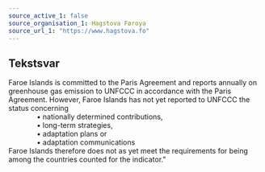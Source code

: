 ```yaml
---
source_active_1: false
source_organisation_1: Hagstova Føroya
source_url_1: "https://www.hagstova.fo"
---
```

## Tekstsvar  
Faroe Islands is committed to the Paris Agreement and reports annually on greenhouse gas emission to UNFCCC in accordance with the Paris Agreement.
However, Faroe Islands has not yet reported to UNFCCC the status concerning  
    • nationally determined contributions,  
    • long-term strategies,  
    • adaptation plans or  
    • adaptation communications  
Faroe Islands therefore does not as yet meet the requirements for being among the countries counted for the indicator."
